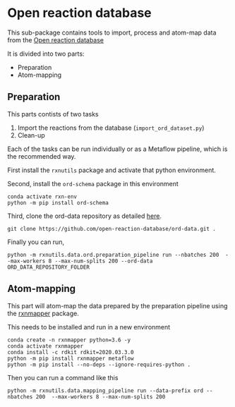 # Open reaction database

This sub-package contains tools to import, process and atom-map data from the [Open reaction database](https://open-reaction-database.org/)

It is divided into two parts:
- Preparation
- Atom-mapping


## Preparation

This parts contists of two tasks
1. Import the reactions from the database (`import_ord_dataset.py`)
2. Clean-up

Each of the tasks can be run individually or as a Metaflow pipeline, which is the recommended way.

First install the `rxnutils` package and activate that python environment. 

Second, install the `ord-schema` package in this environment

    conda activate rxn-env
    python -m pip install ord-schema

Third, clone the ord-data repository as detailed [here](https://github.com/Open-Reaction-Database/ord-data).

    git clone https://github.com/open-reaction-database/ord-data.git .

Finally you can run, 

    python -m rxnutils.data.ord.preparation_pipeline run --nbatches 200  --max-workers 8 --max-num-splits 200 --ord-data ORD_DATA_REPOSITORY_FOLDER


## Atom-mapping

This part will atom-map the data prepared by the preparation pipeline using the [rxnmapper](https://github.com/rxn4chemistry/rxnmapper) package.

This needs to be installed and run in a new environment

    conda create -n rxnmapper python=3.6 -y
    conda activate rxnmapper
    conda install -c rdkit rdkit=2020.03.3.0
    python -m pip install rxnmapper metaflow
    python -m pip install --no-deps --ignore-requires-python . 

Then you can run a command like this

    python -m rxnutils.data.mapping_pipeline run --data-prefix ord --nbatches 200  --max-workers 8 --max-num-splits 200



